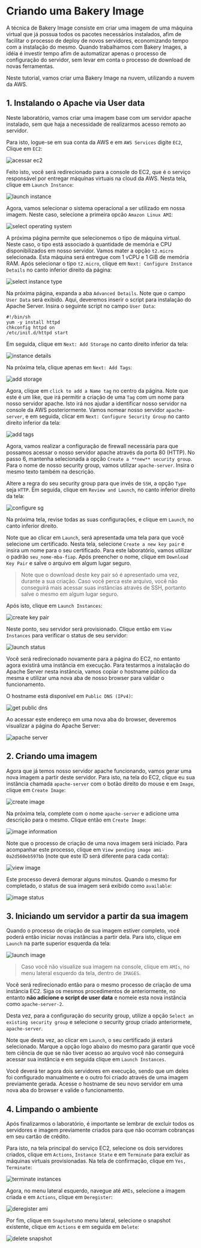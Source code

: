 # Criando uma Bakery Image

A técnica de Bakery Image consiste em criar uma imagem de uma máquina virtual que já possua todos os pacotes necessários instalados, afim de facilitar o processo de deploy de novos servidores, economizando tempo com a instalação do mesmo. Quando trabalhamos com Bakery Images, a idéia é investir tempo afim de automatizar apenas o processo de configuração do servidor, sem levar em conta o processo de download de novas ferramentas.

Neste tutorial, vamos criar uma Bakery Image na nuvem, utilizando a nuvem da AWS.

## 1. Instalando o Apache via User data

Neste laboratório, vamos criar uma imagem base com um servidor apache instalado, sem que haja a necessidade de realizarmos acesso remoto ao servidor.

Para isto, logue-se em sua conta da AWS e em `AWS Services` digite `EC2`, Clique em `EC2`:

![acessar ec2](/01-BakeryImage/images/acessar_ec2.png)

Feito isto, você será redirecionado para a console do EC2, que é o serviço responsável por entregar máquinas virtuais na cloud da AWS. Nesta tela, clique em `Launch Instance`:

![launch instance](/01-BakeryImage/images/launch_instance.png)

Agora, vamos selecionar o sistema operacional a ser utilizado em nossa imagem. Neste caso, selecione a primeira opcão `Amazon Linux AMI`:

![select operating system](/01-BakeryImage/images/select_operating_system.png)

A próxima página permite que selecionemos o tipo de máquina virtual. Neste caso, o tipo está associado à quantidade de memória e CPU disponibilizados em nosso servidor. Vamos mater a opção `t2.micro` selecionada. Esta máquina será entregue com 1 vCPU e 1 GiB de memória RAM. Após selecionar o tipo `t2.micro`, clique em `Next: Configure Instance Details` no canto inferior direito da página:

![select instance type](/01-BakeryImage/images/instance_type.png)

Na próxima página, expanda a aba `Advanced Details`. Note que o campo `User Data` será exibido. Aqui, deveremos inserir o script para instalação do Apache Server. Insira o seguinte script no campo `User Data`:

    #!/bin/sh
    yum -y install httpd
    chkconfig httpd on
    /etc/init.d/httpd start

Em seguida, clique em `Next: Add Storage` no canto direito inferior da tela:

![instance details](/01-BakeryImage/images/instance_details.png)

Na próxima tela, clique apenas em `Next: Add Tags`:

![add storage](/01-BakeryImage/images/add_storage.png)

Agora, clique em `click to add a Name tag` no centro da página. Note que este é um like, que irá permitir a criação de uma `Tag` com um nome para nosso servidor apache. Isto irá nos ajudar a identificar nosso servidor na console da AWS posteriormente. Vamos nomear nosso servidor `apache-server`, e em seguida, clicar em `Next: Configure Security Group` no canto direito inferior da tela:

![add tags](/01-BakeryImage/images/add_tags.png)

Agora, vamos realizar a configuração de firewall necessária para que possamos acessar o nosso servidor apache através da porta 80 (HTTP). No passo 6, mantenha selecionada a opção `Create a **new** security group`. Para o nome de nosso security group, vamos utilizar `apache-server`. Insira o mesmo texto também na descrição.

Altere a regra do seu security group para que invés de `SSH`, a opção `Type` seja `HTTP`. Em seguida, clique em `Review and Launch`, no canto inferior direito da tela:

![configure sg](/01-BakeryImage/images/configure_sg.png)

Na próxima tela, revise todas as suas configurações, e clique em `Launch`, no canto inferior direito.

Note que ao clicar em `Launch`, será apresentada uma tela para que você selecione um certificado. Nesta tela, selecione `Create a new key pair` e insira um nome para o seu certificado. Para este laboratório, vamos utilizar o padrão `seu_nome-mba-fiap`. Após preencher o nome, clique em `Download Key Pair` e salve o arquivo em algum lugar seguro.

>Note que o download deste key pair só é apresentado uma vez, durante a sua criação. Caso você perca este arquivo, você não conseguirá mais acessar suas instâncias através de SSH, portanto salve o mesmo em algum lugar seguro.

Após isto, clique em `Launch Instances`:

![create key pair](/01-BakeryImage/images/create_key_pair.png)

Neste ponto, seu servidor será provisionado. Clique então em `View Instances` para verificar o status de seu servidor:

![launch status](/01-BakeryImage/images/launch_status.png)

Você será redirecionado novamente para a página do EC2, no entanto agora existirá uma instância em execução. Para testarmos a instalação do Apache Server nesta instância, vamos copiar o hostname público da mesma e utilizar uma nova aba de nosso browser para validar o funcionamento.

O hostname está disponível em `Public DNS (IPv4)`:

![get public dns](/01-BakeryImage/images/get_public_dns.png)

Ao acessar este endereço em uma nova aba do browser, deveremos visualizar a página do Apache Server:

![apache server](/01-BakeryImage/images/apache_server.png)


## 2. Criando uma imagem

Agora que já temos nosso servidor apache funcionando, vamos gerar uma nova imagem a partir deste servidor. Para isto, na tela do EC2, clique eu sua instância chamada `apache-server` com o botão direito do mouse e em `Image`, clique em `Create Image`:

![create image](/01-BakeryImage/images/create_image.png)

Na próxima tela, complete com o nome `apache-server` e adicione uma descrição para o mesmo. Clique então em `Create Image`:

![image information](/01-BakeryImage/images/image_information.png)

Note que o processo de criação de uma nova imagem será iniciado. Para acompanhar este processo, clique em `View pending image ami-0a2d560eb597bb` (note que este ID será diferente para cada conta):

![view image](/01-BakeryImage/images/view_image.png)

Este processo deverá demorar alguns minutos. Quando o mesmo for completado, o status de sua imagem será exibido como `available`:

![image status](/01-BakeryImage/images/image_status.png)


## 3. Iniciando um servidor a partir da sua imagem

Quando o processo de criação de sua imagem estiver completo, você poderá então iniciar novas instâncias a partir dela. Para isto, clique em `Launch` na parte superior esquerda da tela:

![launch image](/01-BakeryImage/images/launch_image.png)

> Caso você não visualize sua imagem na console, clique em `AMIs`, no menu lateral esquerdo da tela, dentro de `IMAGES`.

Você será redirecionado então para o mesmo processo de criação de uma instância EC2. Siga os mesmos procedimentos de anteriormente, no entanto **não adicione o script de user data** e nomeie esta nova instância como `apache-server-2`.

Desta vez, para a configuração do security group, utilize a opção `Select an existing security group` e selecione o security group criado anteriormete, `apache-server`.

Note que desta vez, ao clicar em `Launch`, o seu certificado já estará selecionado. Marque a opção logo abaixo do mesmo para garantir que você tem ciência de que se não tiver acesso ao arquivo você não conseguirá acessar sua instância e em seguida clique em `Launch Instances`.

Você deverá ter agora dois servidores em execução, sendo que um deles foi configurado manualmente e o outro foi criado através de uma imagem previamente gerada. Acesse o hostname de seu novo servidor em uma nova aba do browser e valide o funcionamento.

## 4. Limpando o ambiente

Após finalizarmos o laboratório, é importante se lembrar de excluir todos os servidores e imagem previamente criados para que não ocorram cobranças em seu cartão de crédito.

Para isto, na tela principal do serviço EC2, selecione os dois servidores criados, clique em `Actions`, `Instance State` e em `Terminate` para excluir as máquinas virtuais provisionadas. Na tela de confirmação, clique em `Yes, Terminate`:

![terminate instances](/01-BakeryImage/images/terminate_instances.png)

Agora, no menu lateral esquerdo, navegue até `AMIs`, selecione a imagem criada e em `Actions`, clique em `Deregister`:

![deregister ami](/01-BakeryImage/images/deregister_ami.png)

Por fim, clique em `Snapshots`no menu lateral, selecione o snapshot existente, clique em `Actions` e em seguida em `Delete`:

![delete snapshot](/01-BakeryImage/images/delete_snapshot.png)
